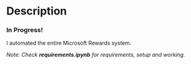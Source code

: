 # Description

### In Progress!

I automated the entire Microsoft Rewards system.

*Note: Check **requirements.ipynb** for requirements, setup and working.*